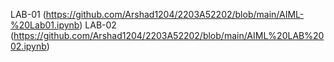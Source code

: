 LAB-01 (https://github.com/Arshad1204/2203A52202/blob/main/AIML-%20Lab01.ipynb)
LAB-02 (https://github.com/Arshad1204/2203A52202/blob/main/AIML%20LAB%2002.ipynb)

